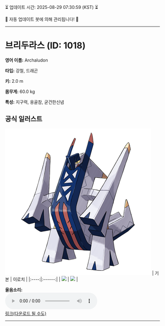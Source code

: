 
⏳ 업데이트 시간: 2025-08-29 07:30:59 (KST) ⏳

🤖 자동 업데이트 봇에 의해 관리됩니다! 🤖

---

# 브리두라스 (ID: 1018)
**영어 이름:** Archaludon

**타입:** 강철, 드래곤

**키:** 2.0 m

**몸무게:** 60.0 kg

**특성:** 지구력, 옹골참, 굳건한신념

## 공식 일러스트
![](https://raw.githubusercontent.com/PokeAPI/sprites/master/sprites/pokemon/other/official-artwork/1018.png)
| 기본 | 이로치 |
|:----:|:------:|
| <img src="http://play.pokemonshowdown.com/sprites/ani/archaludon.gif" width="200"> | <img src="http://play.pokemonshowdown.com/sprites/ani-shiny/archaludon.gif" width="200"> |

**울음소리:**<br><audio controls src="https://raw.githubusercontent.com/PokeAPI/cries/main/cries/pokemon/latest/1018.ogg"></audio><br> [링크(다운로드 될 수도)](https://raw.githubusercontent.com/PokeAPI/cries/main/cries/pokemon/latest/1018.ogg)


---
